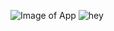 
![Image of App](https://images.unsplash.com/photo-1594291609709-26e4759f2636?ixid=MXwxMjA3fDB8MHxwaG90by1wYWdlfHx8fGVufDB8fHw%3D&ixlib=rb-1.2.1&auto=format&fit=crop&w=1950&q=80)
![hey](imgs/android.png)
